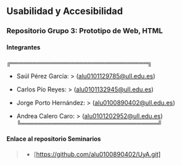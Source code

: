 ## Usabilidad y Accesibilidad
### Repositorio Grupo 3: Prototipo de Web, HTML


#### Integrantes

╔════════════════════════════════╗
- Saúl Pérez García: > (alu0101129785@ull.edu.es)

- Carlos Pío Reyes: > (alu0101132945@ull.edu.es)

- Jorge Porto Hernández: > (alu0100890402@ull.edu.es)

- Andrea Calero Caro: > (alu0101202952@ull.edu.es)
╚════════════════════════════════╝

#### Enlace al repositorio Seminarios
> - [https://github.com/alu0100890402/UyA.git]

